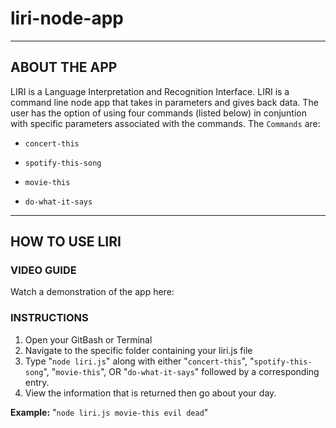 # liri-node-app
- - -

## ABOUT THE APP
LIRI is a Language Interpretation and Recognition Interface. LIRI is a command line node app that takes in parameters and gives back data. The user has the option of using four commands (listed below) in conjuntion with specific parameters associated with the commands. The  `Commands` are:

   * `concert-this`

   * `spotify-this-song`

   * `movie-this`

   * `do-what-it-says`
---
## HOW TO USE LIRI
### VIDEO GUIDE 
Watch a demonstration of the app here:

### INSTRUCTIONS
1. Open your GitBash or Terminal
2. Navigate to the specific folder containing your liri.js file
3. Type "`node liri.js`" along with either "`concert-this`", "`spotify-this-song`", "`movie-this`", OR "`do-what-it-says`" followed by a corresponding entry.
4. View the information that is returned then go about your day.

__Example:__ "`node liri.js movie-this evil dead`"